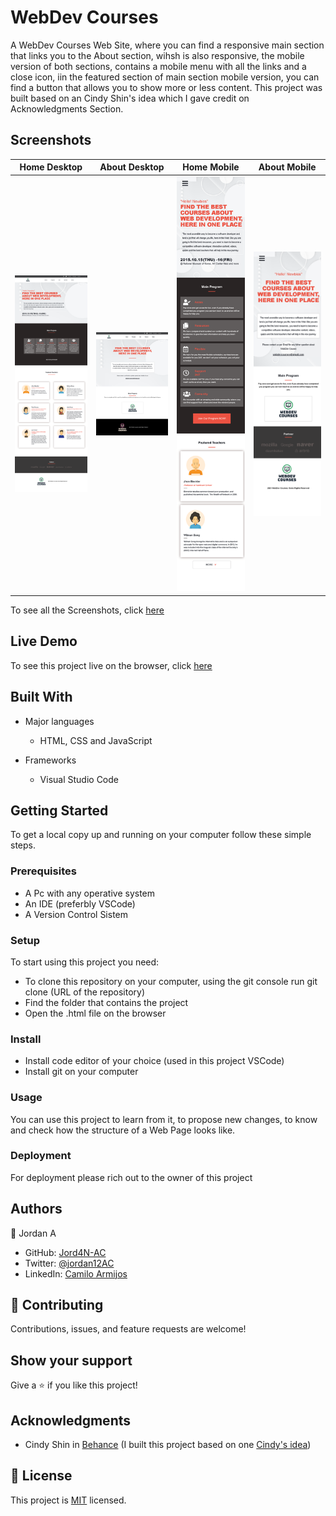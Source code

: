 # WebDev Courses
A WebDev Courses Web Site, where you can find a responsive main section that links you to the About section, wihsh is also responsive, the mobile version of both sections, contains a mobile menu with all the links and a close icon, iin the featured section of main section mobile version, you can find a button that allows you to show more or less content. This project was built based on an Cindy Shin's idea which I gave credit on Acknowledgments Section.

## Screenshots

Home Desktop               |  About Desktop            |  Home Mobile              | About Mobile
:-------------------------:|:-------------------------:|:-------------------------:|:-------------------------:
<img src="https://github.com/Jord4N-AC/WebDev-course/blob/create-website/images/screenshots/home_desktop.png" width="250px" height="" alt="home desktop"/>  |  <img src="https://github.com/Jord4N-AC/WebDev-course/blob/create-website/images/screenshots/about_desktop.png" width="250px" height="" alt="about desktop"/>  |  <img src="https://github.com/Jord4N-AC/WebDev-course/blob/create-website/images/screenshots/home_mobile.png" width="250px" height="" alt="home mobile"/>  |  <img src="https://github.com/Jord4N-AC/WebDev-course/blob/create-website/images/screenshots/about_mobile.png" width="250px" height="" alt="about mobile"/>

<p></p>

To see all the Screenshots, click [here](https://github.com/Jord4N-AC/WebDev-course/tree/create-website/images/screenshots)

## Live Demo
To see this project live on the browser, click [here](https://jord4n-ac.github.io/WebDev-course/)

## Built With
- Major languages
  - HTML, CSS and JavaScript

- Frameworks
  - Visual Studio Code

## Getting Started
To get a local copy up and running on your computer follow these simple steps.
### Prerequisites
- A Pc with any operative system
- An IDE (preferbly VSCode)
- A Version Control Sistem

### Setup
To start using this project you need:
- To clone this repository on your computer, using the git console run git clone (URL of the repository)
- Find the folder that contains the project
- Open the .html file on the browser

### Install
- Install code editor of your choice (used in this project VSCode)
- Install git on your computer

### Usage
You can use this project to learn from it, to propose new changes, to know and check how the structure of a Web Page looks like.

### Deployment
For deployment please rich out to the owner of this project

## Authors
👤 Jordan A
- GitHub: [Jord4N-AC](https://github.com/Jord4N-AC)
- Twitter: [@jordan12AC](https://twitter.com/jordan12AC)
- LinkedIn: [Camilo Armijos](https://www.linkedin.com/in/camilo-armijos-2b9648197)

## 🤝 Contributing
Contributions, issues, and feature requests are welcome!

## Show your support
Give a ⭐️ if you like this project!

## Acknowledgments
- Cindy Shin in [Behance](https://www.behance.net/adagio07) (I built this project based on one [Cindy's idea](https://www.behance.net/gallery/29845175/CC-Global-Summit-2015))

## 📝 License
This project is [MIT](https://github.com/microverseinc/readme-template/blob/master/MIT.md) licensed.
